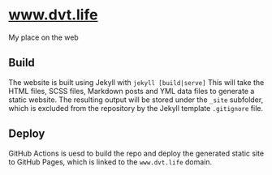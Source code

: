 # www.dvt.life
My place on the web

## Build
The website is built using Jekyll with `jekyll [build|serve]`
This will take the HTML files, SCSS files, Markdown posts and YML data files to generate a static website. The resulting output will be stored under the `_site` subfolder, which is excluded from the repository by the Jekyll template `.gitignore` file.

## Deploy
GitHub Actions is uesd to build the repo and deploy the generated static site to GitHub Pages, which is linked to the `www.dvt.life` domain.